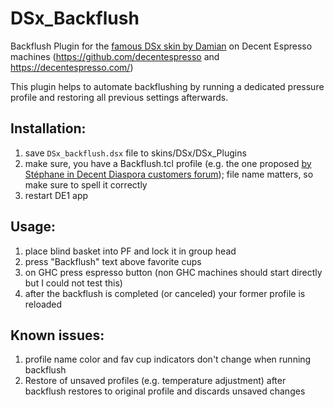 # DSx_Backflush
Backflush Plugin for the [famous DSx skin by Damian](https://www.diy.brakel.com.au/dsx/) on Decent Espresso machines (https://github.com/decentespresso and https://decentespresso.com/)

This plugin helps to automate backflushing by running a dedicated pressure profile and restoring all previous settings afterwards.

## Installation:

1. save `DSx_backflush.dsx` file to skins/DSx/DSx_Plugins
2. make sure, you have a Backflush.tcl profile (e.g. the one proposed [by Stéphane in Decent Diaspora customers forum](https://3.basecamp.com/3671212/buckets/7351439/messages/2940917783#__recording_2959508002)); file name matters, so make sure to spell it correctly
3. restart DE1 app

## Usage:

1. place blind basket into PF and lock it in group head
2. press "Backflush" text above favorite cups
3. on GHC press espresso button (non GHC machines should start directly but I could not test this)
4. after the backflush is completed (or canceled) your former profile is reloaded

## Known issues:

1. profile name color and fav cup indicators don't change when running backflush
2. Restore of unsaved profiles (e.g. temperature adjustment) after backflush restores to original profile and discards unsaved changes
